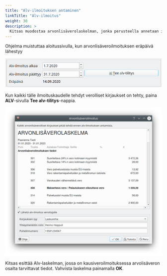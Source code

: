 ```yaml
---
title: "Alv-ilmoituksen antaminen"
linkTitle: "Alv-ilmoitus"
weight: 30
description: >
  Kitsas muodostaa arvonlisäverolaskelman, jonka perusteella annetaan ilmoitus OmaVerossa.
---
```


Ohjelma muistuttaa aloitussivulla, kun arvonlisäveroilmoituksen eräpäivä lähestyy

![](/img/fi/alv/ilmonappi.png)

Kun kaikki tälle ilmoituskaudelle tehdyt verolliset kirjaukset on tehty, paina **ALV**-sivulla **Tee alv-tilitys**-nappia.

![](/img/fi/alv/alvlaskelma.png)

Kitsas esittää Alv-laskelman, jossa on kausiveroilmoituksessa arvolisäveron osalta tarvittavat tiedot. Vahvista laskelma painamalla **OK**.
